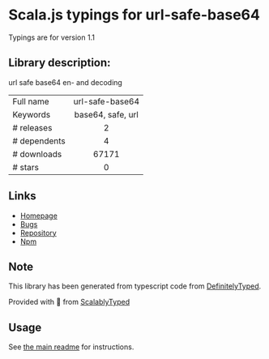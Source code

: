 
# Scala.js typings for url-safe-base64

Typings are for version 1.1

## Library description:
url safe base64 en- and decoding

|                    |                 |
| ------------------ | :-------------: |
| Full name          | url-safe-base64 |
| Keywords           | base64, safe, url |
| # releases         | 2 |
| # dependents       | 4 |
| # downloads        | 67171 |
| # stars            | 0 |

## Links
- [Homepage](https://github.com/commenthol/url-safe-base64#readme)
- [Bugs](https://github.com/commenthol/url-safe-base64/issues)
- [Repository](https://github.com/commenthol/url-safe-base64)
- [Npm](https://www.npmjs.com/package/url-safe-base64)
    


## Note
This library has been generated from typescript code from [DefinitelyTyped](https://definitelytyped.org).

Provided with :purple_heart: from [ScalablyTyped](https://github.com/oyvindberg/ScalablyTyped)

## Usage
See [the main readme](../../readme.md) for instructions.


